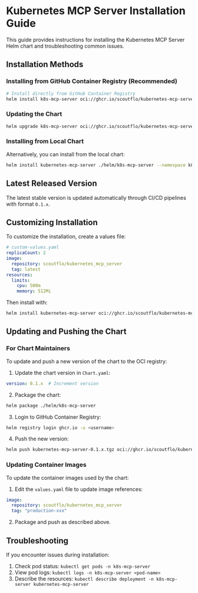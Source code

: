 # Kubernetes MCP Server Installation Guide

This guide provides instructions for installing the Kubernetes MCP Server Helm chart and troubleshooting common issues.

## Installation Methods

### Installing from GitHub Container Registry (Recommended)

```bash
# Install directly from GitHub Container Registry
helm install k8s-mcp-server oci://ghcr.io/scoutflo/kubernetes-mcp-server/kubernetes-mcp-server --namespace k8s-mcp-server --create-namespace
```

### Updating the Chart

```bash
helm upgrade k8s-mcp-server oci://ghcr.io/scoutflo/kubernetes-mcp-server/kubernetes-mcp-server --namespace k8s-mcp-server --version 0.1.x
```

### Installing from Local Chart

Alternatively, you can install from the local chart:

```bash
helm install kubernetes-mcp-server ./helm/k8s-mcp-server --namespace k8s-mcp-server --create-namespace
```

## Latest Released Version

The latest stable version is updated automatically through CI/CD pipelines with format `0.1.x`.

## Customizing Installation

To customize the installation, create a values file:

```yaml
# custom-values.yaml
replicaCount: 2
image:
  repository: scoutflo/kubernetes_mcp_server
  tag: latest
resources:
  limits:
    cpu: 500m
    memory: 512Mi
```

Then install with:

```bash
helm install kubernetes-mcp-server oci://ghcr.io/scoutflo/kubernetes-mcp-server -f custom-values.yaml -n k8s-mcp-server --create-namespace
```

## Updating and Pushing the Chart

### For Chart Maintainers

To update and push a new version of the chart to the OCI registry:

1. Update the chart version in `Chart.yaml`:

```yaml
version: 0.1.x  # Increment version
```

2. Package the chart:

```bash
helm package ./helm/k8s-mcp-server
```

3. Login to GitHub Container Registry:

```bash
helm registry login ghcr.io -u <username>
```

4. Push the new version:

```bash
helm push kubernetes-mcp-server-0.1.x.tgz oci://ghcr.io/scoutflo/kubernetes-mcp-server
```

### Updating Container Images

To update the container images used by the chart:

1. Edit the `values.yaml` file to update image references:

```yaml
image:
  repository: scoutflo/kubernetes_mcp_server
  tag: "production-xxx"
```

2. Package and push as described above.

## Troubleshooting

If you encounter issues during installation:

1. Check pod status: `kubectl get pods -n k8s-mcp-server`
2. View pod logs: `kubectl logs -n k8s-mcp-server <pod-name>`
3. Describe the resources: `kubectl describe deployment -n k8s-mcp-server kubernetes-mcp-server`
